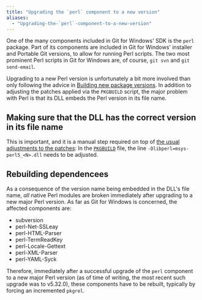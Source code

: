 ```yaml
---
title: "Upgrading the `perl` component to a new version"
aliases:
  - "Upgrading-the-`perl`-component-to-a-new-version"
---
```

One of the many components included in Git for Windows' SDK is the `perl` package. Part of its components are included in Git for Windows' installer and Portable Git versions, to allow for running Perl scripts. The two most prominent Perl scripts in Git for Windows are, of course, `git svn` and `git send-email`.

Upgrading to a new Perl version is unfortunately a bit more involved than only following the advice in [Building new package versions](Building-new-package-versions). In addition to adjusting the patches applied via the `PKGBUILD` script, the major problem with Perl is that its DLL embeds the Perl version in its file name.

## Making sure that the DLL has the correct version in its file name

This is important, and it is a manual step required on top of [the usual adjustments to the patches](https://github.com/git-for-windows/git/wiki/Building-new-package-versions#adjusting-patches-when-they-no-longer-apply-to-new-versions): In the [`PKGBUILD`](https://github.com/msys2/MSYS2-packages/blob/HEAD/perl/PKGBUILD) file, the line `-Dlibperl=msys-perl5_<N>.dll` needs to be adjusted.

## Rebuilding dependencees

As a consequence of the version name being embedded in the DLL's file name, _all_ native Perl modules are broken immediately after upgrading to a new major Perl version. As far as Git for Windows is concerned, the affected components are:

- subversion
- perl-Net-SSLeay
- perl-HTML-Parser
- perl-TermReadKey
- perl-Locale-Gettext
- perl-XML-Parser
- perl-YAML-Syck

Therefore, immediately after a successful upgrade of the `perl` component to a new major Perl version (as of time of writing, the most recent such upgrade was to v5.32.0), these components have to be rebuilt, typically by forcing an incremented `pkgrel`.
